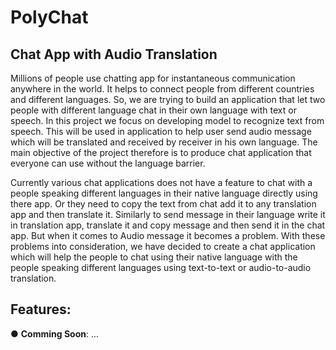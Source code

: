 # PolyChat

## Chat App with Audio Translation

Millions of people use chatting app for instantaneous communication anywhere in the world.
It helps to connect people from different countries and different languages. So, we are trying
to build an application that let two people with different language chat in their own language
with text or speech. In this project we focus on developing model to recognize text from speech.
This will be used in application to help user send audio message which will be translated and
received by receiver in his own language. The main objective of the project therefore is to
produce chat application that everyone can use without the language barrier.

Currently various chat applications does not have a feature to chat with a people speaking
different languages in their native language directly using there app. Or they need to copy the
text from chat add it to any translation app and then translate it. Similarly to send message in
their language write it in translation app, translate it and copy message and then send it in the
chat app. But when it comes to Audio message it becomes a problem. With these problems into
consideration, we have decided to create a chat application which will help the people to chat
using their native language with the people speaking different languages using text-to-text or
audio-to-audio translation.

## Features:

● <b>Comming Soon</b>: ...
